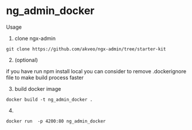 # ng_admin_docker

Usage 
1. clone ngx-admin
```
git clone https://github.com/akveo/ngx-admin/tree/starter-kit
```

2. (optional)

if you have run npm install local
you can consider to remove .dockerignore file
to make build process faster

3. build docker image
```
docker build -t ng_admin_docker .
```

4. 
```
docker run  -p 4200:80 ng_admin_docker
```